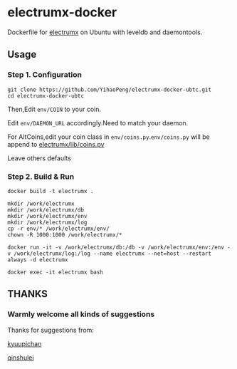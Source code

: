 # electrumx-docker
Dockerfile for [electrumx](https://github.com/kyuupichan/electrumx) on Ubuntu with leveldb and daemontools.

## Usage
### Step 1. Configuration
```
git clone https://github.com/YihaoPeng/electrumx-docker-ubtc.git
cd electrumx-docker-ubtc
```

Then,Edit `env/COIN` to your coin.

Edit `env/DAEMON_URL` accordingly.Need to match your daemon.

For AltCoins,edit your coin class in `env/coins.py`.`env/coins.py` will be append to [electrumx/lib/coins.py](https://github.com/kyuupichan/electrumx/blob/master/lib/coins.py)

Leave others defaults

### Step 2. Build & Run
```shell
docker build -t electrumx .

mkdir /work/electrumx
mkdir /work/electrumx/db
mkdir /work/electrumx/env
mkdir /work/electrumx/log
cp -r env/* /work/electrumx/env/
chown -R 1000:1000 /work/electrumx/*

docker run -it -v /work/electrumx/db:/db -v /work/electrumx/env:/env -v /work/electrumx/log:/log --name electrumx --net=host --restart always -d electrumx

docker exec -it electrumx bash
```

## THANKS

### Warmly welcome all kinds of suggestions

Thanks for suggestions from:

[kyuupichan](https://github.com/kyuupichan/electrumx)

[qinshulei](https://github.com/qinshulei)

